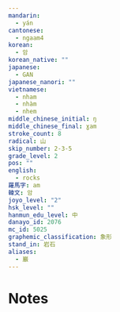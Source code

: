 ```yaml
---
mandarin:
  - yán
cantonese:
  - ngaam4
korean:
  - 암
korean_native: ""
japanese:
  - GAN
japanese_nanori: ""
vietnamese:
  - nham
  - nhàm
  - nhem
middle_chinese_initial: ŋ
middle_chinese_final: ɣam
stroke_count: 8
radical: 山
skip_number: 2-3-5
grade_level: 2
pos: ""
english:
  - rocks
羅馬字: am
韓文: 암
joyo_level: "2"
hsk_level: ""
hanmun_edu_level: 中
danayo_id: 2076
mc_id: 5025
graphemic_classification: 象形
stand_in: 岩石
aliases:
  - 巖
---
```


# Notes
